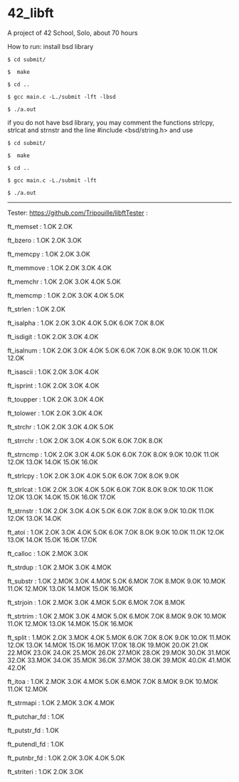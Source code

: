 # 42_libft
A project of 42 School, Solo, about 70 hours

How to run:
install bsd library

```$ cd submit/```

```$  make```

```$ cd ..```

```$ gcc main.c -L./submit -lft -lbsd```

```$ ./a.out```

if you do not have bsd library, you may comment the functions strlcpy, strlcat and strnstr and the line #include <bsd/string.h> and use

```$ cd submit/```

```$  make```

```$ cd ..```

```$ gcc main.c -L./submit -lft```

```$ ./a.out```


---------------------------------------------------
Tester: https://github.com/Tripouille/libftTester :

ft_memset	: 1.OK 2.OK 

ft_bzero	: 1.OK 2.OK 3.OK 

ft_memcpy	: 1.OK 2.OK 3.OK 

ft_memmove	: 1.OK 2.OK 3.OK 4.OK 

ft_memchr	: 1.OK 2.OK 3.OK 4.OK 5.OK 

ft_memcmp	: 1.OK 2.OK 3.OK 4.OK 5.OK 

ft_strlen	: 1.OK 2.OK 

ft_isalpha	: 1.OK 2.OK 3.OK 4.OK 5.OK 6.OK 7.OK 8.OK 

ft_isdigit	: 1.OK 2.OK 3.OK 4.OK 

ft_isalnum	: 1.OK 2.OK 3.OK 4.OK 5.OK 6.OK 7.OK 8.OK 9.OK 10.OK 11.OK 12.OK 

ft_isascii	: 1.OK 2.OK 3.OK 4.OK 

ft_isprint	: 1.OK 2.OK 3.OK 4.OK 

ft_toupper	: 1.OK 2.OK 3.OK 4.OK 

ft_tolower	: 1.OK 2.OK 3.OK 4.OK 

ft_strchr	: 1.OK 2.OK 3.OK 4.OK 5.OK 

ft_strrchr	: 1.OK 2.OK 3.OK 4.OK 5.OK 6.OK 7.OK 8.OK 

ft_strncmp	: 1.OK 2.OK 3.OK 4.OK 5.OK 6.OK 7.OK 8.OK 9.OK 10.OK 11.OK 12.OK 13.OK 14.OK 15.OK 16.OK 

ft_strlcpy	: 1.OK 2.OK 3.OK 4.OK 5.OK 6.OK 7.OK 8.OK 9.OK 

ft_strlcat	: 1.OK 2.OK 3.OK 4.OK 5.OK 6.OK 7.OK 8.OK 9.OK 10.OK 11.OK 12.OK 13.OK 14.OK 15.OK 16.OK 17.OK 

ft_strnstr	: 1.OK 2.OK 3.OK 4.OK 5.OK 6.OK 7.OK 8.OK 9.OK 10.OK 11.OK 12.OK 13.OK 14.OK 

ft_atoi		: 1.OK 2.OK 3.OK 4.OK 5.OK 6.OK 7.OK 8.OK 9.OK 10.OK 11.OK 12.OK 13.OK 14.OK 15.OK 16.OK 17.OK 

ft_calloc	: 1.OK 2.MOK 3.OK 

ft_strdup	: 1.OK 2.MOK 3.OK 4.MOK 

ft_substr	: 1.OK 2.MOK 3.OK 4.MOK 5.OK 6.MOK 7.OK 8.MOK 9.OK 10.MOK 11.OK 12.MOK 13.OK 14.MOK 15.OK 16.MOK 

ft_strjoin	: 1.OK 2.MOK 3.OK 4.MOK 5.OK 6.MOK 7.OK 8.MOK 

ft_strtrim	: 1.OK 2.MOK 3.OK 4.MOK 5.OK 6.MOK 7.OK 8.MOK 9.OK 10.MOK 11.OK 12.MOK 13.OK 14.MOK 15.OK 16.MOK 

ft_split	: 1.MOK 2.OK 3.MOK 4.OK 5.MOK 6.OK 7.OK 8.OK 9.OK 10.OK 11.MOK 12.OK 13.OK 14.MOK 15.OK 16.MOK 17.OK 18.OK 19.MOK 20.OK 21.OK 22.MOK 23.OK 
24.OK 25.MOK 26.OK 27.MOK 28.OK 29.MOK 30.OK 31.MOK 32.OK 33.MOK 34.OK 35.MOK 36.OK 37.MOK 38.OK 39.MOK 40.OK 41.MOK 42.OK 

ft_itoa		: 1.OK 2.MOK 3.OK 4.MOK 5.OK 6.MOK 7.OK 8.MOK 9.OK 10.MOK 11.OK 12.MOK 

ft_strmapi	: 1.OK 2.MOK 3.OK 4.MOK 

ft_putchar_fd	: 1.OK 

ft_putstr_fd	: 1.OK 

ft_putendl_fd	: 1.OK 

ft_putnbr_fd	: 1.OK 2.OK 3.OK 4.OK 5.OK 

ft_striteri	: 1.OK 2.OK 3.OK 
